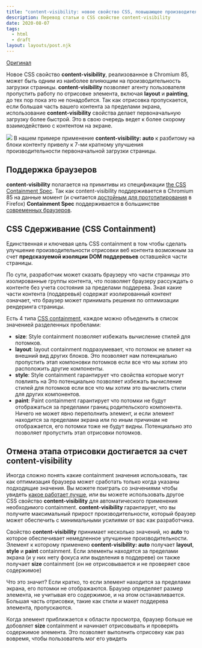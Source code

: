 ```yaml
---
title: "content-visibility: новое свойство CSS, повышающее производительность рендеринга."
description: Перевод статьи о CSS свойстве content-visibility
date: 2020-08-07
tags:
  - html
  - draft
layout: layouts/post.njk
---
```


[Оригинал](https://web.dev/content-visibility)

Новое CSS свойство **content-visibility**, реализованное в Chromium 85, может быть одним из наиболее влияющим на производительность загрузки страницы. **content-visibility** позволяет агенту пользователя пропустить работу по отрисовке элемента, включая **layout** и **painting**, до тех пор пока это не понадобится. Так как отрисовка пропускается, если большая часть вашего контента за пределами экрана, использование **content-visibility** свойства делает первоначальную загрузку более быстрой. Это в свою очередь ведет к более скорому взаимодействию с контентом на экране.

![](https://webdev.imgix.net/content-visibility/demo.jpg)
В нашем примере применение **content-visibility: auto** к разбитому на блоки контенту привелу к 7-ми кратному улучшения производительности первоначальной загрузки страницы.

## Поддержка браузеров
**content-visibility** полагается на примитивы из спецификации [the CSS Containment Spec](https://drafts.csswg.org/css-contain/). Так как content-visibility поддерживается в Chromium 85 на данные момент (и считается [достойным для прототипирования](https://github.com/mozilla/standards-positions/issues/135) в Firefox) **Containment Spec** поддерживается в большинстве [современных браузеров](https://caniuse.com/#feat=css-containment).

## CSS Сдерживание (CSS Containment)

Единственная и ключевая цель CSS containment в том чтобы сделать улучшение производительности отрисовки веб контента возможным за счет **предсказуемой изоляции DOM поддеревьев** оставшейся части страницы.

По сути, разработчик может сказать браузеру что части страницы это изолированные группы контента, что позволяет браузеру рассуждать о контенте без учета состояния за пределами поддерева. Зная какие части контента (поддеревья) содержат изолированный контент означает, что браузер может принимать решения по оптимизации рендеринга страницы.

Есть 4 типа [CSS containment](https://developers.google.com/web/updates/2016/06/css-containment), каждое можно объеденить в список значенией разделенных пробелами:
 - **size**: Style containment  позволяет избежать вычисление стилей для потомков.
 - **layout**: layout containment подразумевает, что потомок не влияет на внешний вид других блоков. Это позволяет нам потенциально пропустить этап компоновки потомков если все что мы хотим это расположить другие компоненты.
 - **style**: Style containment гарантирует что свойства которые могут повлиять на
Это потенциально позволяет избежать вычисление стилей для потомков если все что мы хотим это вычислить стили для других компонентов.
 - **paint**: Paint containment гарантирует что потомки не будут отображаться за пределами границ родительского компонента. Ничего не может явно переполнить элемент, и если элемент находится за пределами экрана или по иным причинам не отображается, его потомки тоже не будут видны. Потенциально это позволяет пропустить этап отрисовки потомков.

## Отмена этапа отрисовки достигается за счет content-visibility

Иногда сложно понять какие containment значения использовать, так как оптимизация браузера может сработать только когда указаны подходящие значения. Вы можете поиграть со значениями чтобы увидеть [какое работает лучше](https://developers.google.com/web/updates/2016/06/css-containment), или вы можете использовать другое CSS свойство **content-visibility** для автоматического применения необходимого containment. **content-visibility** гарантирует, что вы получите максимальный прирост производительности, который браузер может обеспечить с минимальными усилиями от вас как разработчика.

Свойство **content-visibility** принимает несколько значений, но **auto** то которое обеспечивает немедленное улучшение производительности. Элемент к которому применено **content-visibility: auto** получает **layout**, **style** и **paint** containment. Если элементы находятся за пределами экрана (и у них нету фокуса или выделения в поддереве) он также получает **size** containment (он не отрисовывается и не проверяет свое содержимое)

Что это значит? Если кратко, то если элемент находится за пределами экрана, его потомки не отображаются. Браузер определяет размер элемента, не учитывая его содержимое, и на этом останавливается. Большая часть отрисовки, такие как стили и макет поддерева элемента, пропускаются.

Когда элемент приближается к области просмотра, браузер больше не добовляет **size** containment и начинает отрисовывать и проверять содержимое элемента. Это позволяет выполнить отрисовку как раз вовремя, чтобы пользователь мог его увидеть
